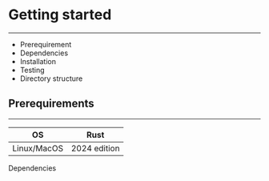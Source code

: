 # Getting started

---

- Prerequirement
- Dependencies
- Installation
- Testing
- Directory structure

## Prerequirements

---
| OS          | Rust         |
|-------------|--------------|
| Linux/MacOS | 2024 edition |

Dependencies